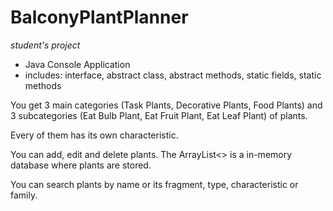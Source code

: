 # BalconyPlantPlanner
*student's project*

- Java Console Application
- includes: interface, abstract class, abstract methods, static fields, static methods

You get 3 main categories (Task Plants, Decorative Plants, Food Plants) and 3 subcategories (Eat Bulb Plant, Eat Fruit Plant, Eat Leaf Plant) of plants.

Every of them has its own characteristic.

You can add, edit and delete plants. The ArrayList<> is a in-memory database where plants are stored.

You can search plants by name or its fragment, type, characteristic or family.
